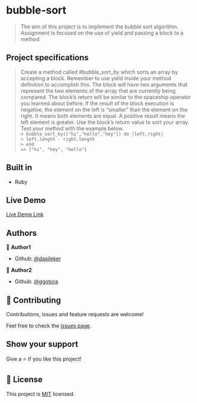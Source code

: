 # bubble-sort

> The aim of this project is to implement the bubble sort algorithm. Assignment is focused on the use of yield and passing a block to a method

## Project specifications
> Create a method called #bubble_sort_by which sorts an array by accepting a block. Remember to use yield inside your method definition to accomplish this. The block will have two arguments that represent the two elements of the array that are currently being compared. The block’s return will be similar to the spaceship operator you learned about before: If the result of the block execution is negative, the element on the left is “smaller” than the element on the right. 0 means both elements are equal. A positive result means the left element is greater. Use the block’s return value to sort your array. Test your method with the example below.   
 ``> bubble_sort_by(["hi","hello","hey"]) do |left,right|  ``      
  ``> left.length - right.length``   
  `` > end  ``  
 `` => ["hi", "hey", "hello"] 
  ``
## Built in

- Ruby

## Live Demo

[Live Demo Link](https://repl.it/@zerradi/bubblesort#main.rb)


## Authors

👤 **Author1**

- Github: [@dasileker](https://github.com/dasileker)

👤 **Author2**

- Github: [@ggotora](https://github.com/ggotora)

## 🤝 Contributing

Contributions, issues and feature requests are welcome!

Feel free to check the [issues page](issues/).

## Show your support

Give a ⭐️ if you like this project!

## 📝 License

This project is [MIT](lic.url) licensed.